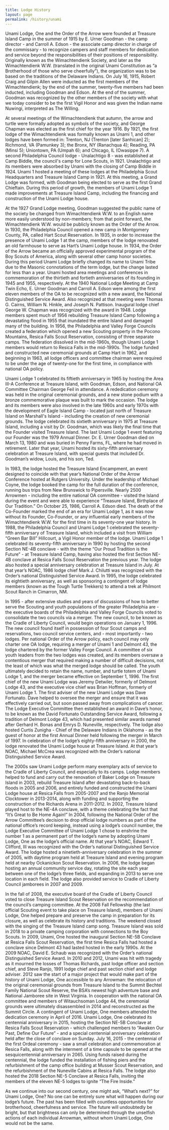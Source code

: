 ```yaml
---
title: Lodge History
layout: page
permalink: /history/unami
---
```


Unami Lodge, One and the Order of the Arrow were founded at Treasure Island Camp in the summer of 1915 by E. Urner Goodman - the camp director - and Carroll A. Edson - the associate camp director in charge of the commissary - to recognize campers and  staff members for dedication and service beyond the responsibilities of their positions of responsibility. Originally known as the Wimachtendienk Society, and later as the Wimachtendienk W.W. (translated in the original Unami Constitution as “a Brotherhood of those who serve cheerfully”), the organization was to be based on the traditions of the Delaware Indians. On July 16, 1915, Robert Craig and Gilpin Allen were inducted as the first members of the Wimachtendienk; by the end of the summer, twenty-five members had been inducted, including Goodman and Edson. At the end of the summer, Goodman was recognized by the other members of the society with what we today consider to be the first Vigil Honor and was given the Indian name Nuwingi, interpreted as The Willing. 

At several meetings of the Wimachtendienk that autumn, the arrow and turtle were formally adopted as symbols of the society, and George Chapman was elected as the first chief for the year 1916. By 1921, the first lodge of the Wimachtendienk was formally known as Unami 1, and other lodges have been formed in: Trenton, NJ (Trenton [later Sanhican] 2); Richmond, VA (Pamunkey 3); the Bronx, NY (Ranachqua 4); Reading, PA (Minsi 5); Uniontown, PA (Umpah 6); and Chicago, IL (Owasippe 7). A second Philadelphia Council lodge - Unalachtigo 8 - was established at Camp Biddle, the council's camp for Lone Scouts, in 1921. Unalachtigo and its members were absorbed by Unami with the closing of Camp Biddle in 1924. Unami 1 hosted a meeting of these lodges at the Philadelphia Scout Headquarters and Treasure Island Camp in 1921. At this meeting, a Grand Lodge was formed, with Goodman being elected to serve as the first Grand Chieftain. During this period of growth, the members of Unami Lodge 1 made improvements at Treasure Island Camp, including the financing and construction of the Unami Lodge house. 

At the 1927 Grand Lodge meeting, Goodman suggested the public name of the society be changed from Wimachtendienk W.W. to an English name more easily understood by non-members; from that point forward, the Wimachtendienk W.W. would be publicly known as the Order of the Arrow. In 1930, the Philadelphia Council opened a new camp in Montgomery County, PA, called Hart Scout Reservation. In 1935, in order to increase the presence of Unami Lodge 1 at the camp, members of the lodge renovated an old farmhouse to serve as Hart’s Unami Lodge house. In 1934, the Order of the Arrow became an officially approved experimental program of the Boy Scouts of America, along with several other camp honor societies. During this period Unami Lodge briefly changed its name to Unami Tribe due to the Masonic connotations of the term lodge, but the change lasted for less than a year. Unami hosted area meetings and conferences in commemoration of the thirtieth and fortieth anniversaries of its founding in 1945 and 1955, respectively. At the 1940 National Lodge Meeting at Camp Twin Echo, E. Urner Goodman and Carroll A. Edson were among the first eleven members of the OA to be recognized with a new award, the National Distinguished Service Award. Also recognized at that meeting were Thomas G. Cairns, William N. Hinkle, and Joseph N. Pattison. Inaugural lodge chief George W. Chapman was recognized with the award in 1948. Lodge members spent much of 1956 rebuilding Treasure Island Camp following a devastating flood in 1955 that inundated the entire Island and damaged many of the building. In 1956, the Philadelphia and Valley Forge Councils created a federation which opened a new Scouting property in the Pocono Mountains, Resica Falls Scout Reservation, consisting of three separate camps. The federation dissolved in the mid-1960s, though Unami Lodge 1 members would return to Resica Falls in the mid-1990s. The lodge funded and constructed new ceremonial grounds at Camp Hart in 1962, and beginning in 1963, all lodge officers and committee chairman were required to be under the age of twenty-one for the first time, in compliance with national OA policy. 

Unami Lodge 1 celebrated its fiftieth anniversary in 1965 by hosting the Area III-A Conference at Treasure Island, with Goodman, Edson, and National OA Committee Chairman George Feil in attendance. A rededication ceremony was held in the original ceremonial grounds, and a new stone podium with a bronze commemorative plaque was built to mark the occasion. The lodge and its members were also involved in the late 1960s and early 1970s with the development of Eagle Island Camp - located just north of Treasure Island on Marshall's Island - including the creation of new ceremonial grounds. The lodge celebrated its sixtieth anniversary in 1975 at Treasure Island, including a visit by Dr. Goodman, which was likely the final time that the Founder visited Treasure Island. The last Unami Lodge 1 event featuring our Founder was the 1979 Annual Dinner. Dr. E. Urner Goodman died on March 13, 1980 and was buried in Penny Farms, FL, where he had moved in retirement. Later that year, Unami hosted its sixty-fifth anniversary celebration at Treasure Island, with special guests that included Dr. Goodman’s widow, Louis, and his son, Ted. 

In 1983, the lodge hosted the Treasure Island Encampment, an event designed to coincide with that year’s National Order of the Arrow Conference hosted at Rutgers University. Under the leadership of Michael Coyne, the lodge booked the camp for the full duration of the conference, running bus trips from New Brunswick to Pipersville. Nearly 2500 Arrowmen - including the entire national OA committee -  visited the Island during the event and were able to experience “Treasure Island, Birthplace of Our Tradition.” On October 25, 1986, Carroll A. Edson died. The death of the Co-Founder marked the end of an era for Unami Lodge 1, as it was now without its Founder, Co-Founder, or any influential early members of the Wimachtendienk W.W. for the first time in its seventy-one year history. In 1988, the Philadelphia Council and Unami Lodge 1 celebrated the seventy-fifth anniversary of Treasure Island, which included a visit from William “Green Bar Bill” Hillcourt, a Vigil Honor member of the lodge. Unami Lodge 1 celebrated its seventy-fifth anniversary in 1990 by hosting the second Section NE-4B conclave - with the theme “Our Proud Tradition is the Future” - at Treasure Island Camp, having also hosted the first Section NE-4B conclave at Resica Falls Scout Reservation the previous year. The lodge also hosted a special anniversary celebration at Treasure Island in July. At that year’s NOAC, 1986 lodge chief Mark J. Chilutti was recognized with the Order’s national Distinguished Service Award. In 1995, the lodge celebrated its eightieth anniversary, as well as sponsoring a contingent of lodge members (known as the Tough Turtle Trekkers) to attend a trek at Philmont Scout Ranch in Cimarron, NM.

In 1995 - after extensive studies and years of discussions of how to better serve the Scouting and youth populations of the greater Philadelphia are - the executive boards of the Philadelphia and Valley Forge Councils voted to consolidate the two councils via a merger. The new council, to be known as the Cradle of Liberty Council, would begin operations on January 1, 1996. The new council found itself in possession of four Scout camps and reservations, two council service centers, and - most importantly - two lodges. Per national Order of the Arrow policy, each council may only charter one OA lodge, requiring a merger of Unami 1 and Delmont 43, the lodge chartered by the former Valley Forge Council. A committee of six youth leaders from the two lodges was created, and its members oversaw a contentious merger that required making a number of difficult decisions, not the least of which was what the merged lodge should be called. The youth ultimately decided to retain the name, number, and turtle totem of Unami Lodge 1, and the merger became effective on September 1, 1996. The first chief of the new Unami Lodge was Jeremy Detwiler, formerly of Delmont Lodge 43, and the executive vice chief was Brian Hoffman, formerly of Unami Lodge 1. The first adviser of the new Unami Lodge was Dave Fortunato. Dave helped to oversee the merger and ensure that it was effectively carried out, but soon passed away from complications of cancer. The Lodge Executive Committee then established an award in Dave’s honor, to be known as the David Fortunato Outstanding Service Award, following a tradition of Delmont Lodge 43, which had presented similar awards named after Gerhard H. Bonas and Emrys D. Nuneville, respectively. The lodge also hosted Curtis Zunigha - Chief of the Delaware Indians in Oklahoma - as the guest of honor at the first Annual Dinner held following the merger in March of 1997. In celebration of the lodge’s eighty-fifth anniversary in 2000, the lodge renovated the Unami Lodge house at Treasure Island. At that year’s NOAC, Michael McCrea was recognized with the Order’s national Distinguished Service Award.

The 2000s saw Unami Lodge perform many exemplary acts of service to the Cradle of Liberty Council, and especially to its camps. Lodge members helped to fund and carry out the renovation of Baker Lodge on Treasure Island in 2003, rebuild Treasure Island after devastating back-to-back floods in 2005 and 2006, and entirely funded and constructed the Unami Lodge house at Resica Falls from 2005-2007 and the Ranjo Memorial Clocktower in 2013-2014, along with funding and supporting the construction of the Richards Arena in 2011-2012. In 2002, Treasure Island played host to the NE-4A conclave, with a theme celebrating the fact that “It’s Great to Be Home Again!” In 2004, following the National Order of the Arrow Committee’s decision to drop official lodge numbers as part of the national office’s record keeping, instead using a lodge’s council number, the Lodge Executive Committee of Unami Lodge 1 chose to enshrine the number 1 as a permanent part of the lodge’s name by adopting Unami Lodge, One as the lodge’s official name. At that year’s NOAC, Edward T. Clifford, III was recognized with the Order’s national Distinguished Service Award. The lodge hosted a ninetieth-anniversary celebration in the summer of 2005, with daytime program held at Treasure Island and evening program held at nearby Ockanickon Scout Reservation. In 2006, the lodge began hosting an annual community service day, rotating the site each year between one of the lodge’s three fields, and expanding in 2013 to serve one location in each field. The lodge also provided service to Cradle of Liberty Council jamborees in 2007 and 2009.

In the fall of 2008, the executive board of the Cradle of Liberty Council voted to close Treasure Island Scout Reservation on the recommendation of the council’s camping committee. At the 2008 Fall Fellowship (the last official Scouting event to take place on Treasure Island), members of Unami Lodge, One helped prepare and preserve the camp in preparation for its closure, as well as celebrate its history and traditions. The weekend closed with the singing of the Treasure Island camp song. Treasure Island was sold in 2018 to a private camping corporation with connections to the Boy Scouts. In 2009, Unami, One hosted the inaugural Section NE-5B Conclave at Resica Falls Scout Reservation, the first time Resica Falls had hosted a conclave since Delmont 43 had lasted hosted in the early 1990s. At the 2009 NOAC, David E. Schaub was recognized with the Order’s national Distinguished Service Award. In 2010 and 2012, Unami was hit with tragedy as it mourned the losses of Thomas Richards, past lodge officer and section chief, and Steve Ranjo, 1991 lodge chief and past section chief and lodge adviser. 2012 saw the start of a major project that would make part of the history of Unami Lodge, One accessible to any Arrowman: the relocation of the original ceremonial grounds from Treasure Island to the Summit Bechtel Family National Scout Reserve, the BSA’s newest high adventure base and National Jamboree site in West Virginia. In cooperation with the national OA committee and members of Witauchsoman Lodge 44,  the ceremonial grounds were ultimately disassembled in 2014 and reconstructed as the Summit Circle. A contingent of Unami Lodge, One members attended the dedication ceremony in April of 2016. Unami Lodge, One celebrated its centennial anniversary in 2015, hosting the Section NE-5B Conclave at Resica Falls Scout Reservation - which challenged members to “Awaken Our Past, Define Our Future” - and a special centennial anniversary celebration held after the close of conclave on Sunday. July 16, 2015 - the centennial of the first Ordeal ceremony - saw a small celebration and commemoration at Resica Falls, along with the interment of a time capsule to be opened at the sesquicentennial anniversary in 2065. Using funds raised during the centennial, the lodge funded the installation of fishing piers and the refurbishment of the camp office building at Musser Scout Reservation, and the refurbishment of the Nuneville Cabins at Resica Falls. The lodge also hosted the 2018 Section NE-5 Conclave at Resica Falls, inviting the members of the eleven NE-5 lodges to ignite “The Fire Inside.”

As we continue into our second century, one might ask, “What’s next?” for Unami Lodge, One? No one can be entirely sure what will happen during our lodge’s future. The past has been filled with countless opportunities for brotherhood, cheerfulness and service. The future will undoubtedly be bright, but that brightness can only be determined through the unselfish actions of each individual Arrowman, without whom Unami Lodge, One would not be the same.
